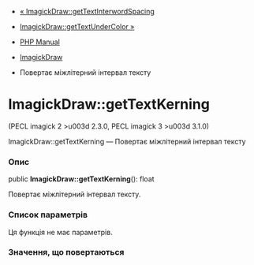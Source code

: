- [«
ImagickDraw::getTextInterwordSpacing](imagickdraw.gettextinterwordspacing.md)
- [ImagickDraw::getTextUnderColor
»](imagickdraw.gettextundercolor.md)

- [PHP Manual](index.md)
- [ImagickDraw](class.imagickdraw.md)
- Повертає міжлітерний інтервал тексту

# ImagickDraw::getTextKerning

(PECL imagick 2 \>u003d 2.3.0, PECL imagick 3 \>u003d 3.1.0)

ImagickDraw::getTextKerning — Повертає міжлітерний інтервал тексту

### Опис

public **ImagickDraw::getTextKerning**(): float

Повертає міжлітерний інтервал тексту.

### Список параметрів

Ця функція не має параметрів.

### Значення, що повертаються
